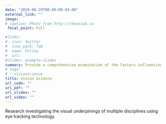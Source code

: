 ```yaml
---
date: "2019-08-29T00:00:00-04:00"
external_link: ""
image:
# caption: Photo from http://theaxiom.ca
 focal_point: Full

#links:
#- icon: twitter
#  icon_pack: fab
#  name: Follow
#  url: 
#slides: example-slides
summary: Provide a comprehensive examination of the factors influencing mental health in professional esports players.
# tags:
# - visionscience
title: Vision Science
url_code: ""
url_pdf: ""
url_slides: ""
url_video: ""
---
```


Research investigating the visual underpinings of multiple disciplines using eye tracking technology.    




